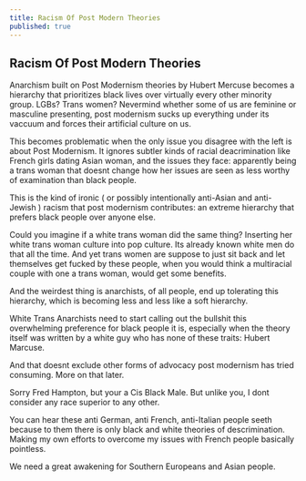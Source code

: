 ```yaml
---
title: Racism Of Post Modern Theories
published: true
---
```

## Racism Of Post Modern Theories

Anarchism built on Post Modernism theories by Hubert Mercuse becomes a hierarchy that prioritizes black lives over virtually every other minority group. LGBs? Trans women? Nevermind whether some of us are feminine or masculine presenting, post modernism sucks up everything under its vaccuum and forces their artificial culture on us.

This becomes problematic when the only issue you disagree with the left is about Post Modernism. It ignores subtler kinds of racial deacrimination like French girls dating Asian woman, and the issues they face: apparently being a trans woman that doesnt change how her issues are seen as less worthy of examination than black people.

This is the kind of ironic ( or possibly intentionally anti-Asian and anti-Jewish ) racism that post modernism contributes: an extreme hierarchy that prefers black people over anyone else.

Could you imagine if a white trans woman did the same thing? Inserting her white trans woman culture into pop culture. Its already known white men do that all the time. And yet trans women are suppose to just sit back and let themselves get fucked by these people, when you would think a multiracial couple with one a trans woman, would get some benefits.

And the weirdest thing is anarchists, of all people, end up tolerating this hierarchy, which is becoming less and less like a soft hierarchy.

White Trans Anarchists need to start calling out the bullshit this overwhelming preference for black people it is, especially when the theory itself was written by a white guy who has none of these traits: Hubert Marcuse.

And that doesnt exclude other forms of advocacy post modernism has tried consuming. More on that later.

Sorry Fred Hampton, but your a Cis Black Male. But unlike you, I dont consider any race superior to any other.

You can hear these anti German, anti French, anti-Italian people seeth because to them there is only black and white theories of descrimination. Making my own efforts to overcome my issues with French people basically pointless.

We need a great awakening for Southern Europeans and Asian people.

